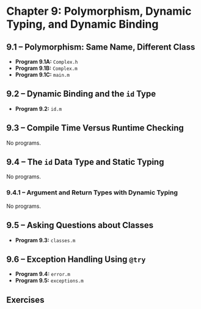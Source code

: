 # Chapter 9: Polymorphism, Dynamic Typing, and Dynamic Binding

## 9.1 – Polymorphism: Same Name, Different Class

- **Program 9.1A:** `Complex.h`
- **Program 9.1B:** `Complex.m`
- **Program 9.1C:** `main.m`

## 9.2 – Dynamic Binding and the `id` Type

- **Program 9.2:** `id.m`

## 9.3 – Compile Time Versus Runtime Checking

No programs.

## 9.4 – The `id` Data Type and Static Typing

No programs.

### 9.4.1 – Argument and Return Types with Dynamic Typing

No programs.

## 9.5 – Asking Questions about Classes

- **Program 9.3:** `classes.m`

## 9.6 – Exception Handling Using `@try`

- **Program 9.4:** `error.m`
- **Program 9.5:** `exceptions.m`

## Exercises

